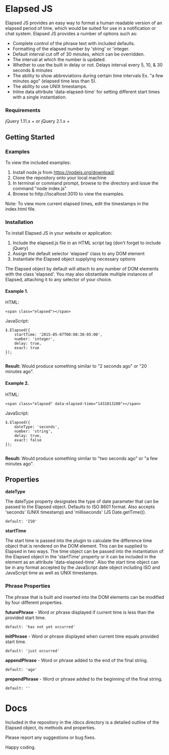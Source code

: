 # Elapsed JS
Elapsed JS provides an easy way to format a human readable version of an elapsed period of time, which would be suited for use in a notification or chat system. Elapsed JS provides a number of options such as: 

* Complete control of the phrase text with included defaults.
* Formatting of the elapsed number by 'string' or 'integer.
* Default interval cut off of 30 minutes, which can be overridden.
* The interval at which the number is updated.
* Whether to use the built in delay or not. Delays interval every 5, 10, & 30 seconds & minutes
* The ability to show abbreviations during certain time intervals Ex. "a few minutes ago" (elapsed time less than 5).
* The ability to use UNIX timestamps.
* Inline data attribute 'data-elapsed-time' for setting different start times with a single instantiation.

### Requirements
jQuery 1.11.x + or jQuery 2.1.x +

## Getting Started

### Examples

To view the included examples:

1. Install node.js from https://nodejs.org/download/
2. Clone the repository onto your local machine
3. In terminal or command prompt, browse to the directory and issue the command "node index.js"
4. Browse to http://localhost:3010 to view the examples. 

Note: To view more current elapsed times, edit the timestamps in the index.html file.

### Installation

To install Elapsed JS in your website or application:

1. Include the elapsed.js file in an HTML script tag (don't forget to include jQuery)
2. Assign the default selector 'elapsed' class to any DOM element
3. Instantiate the Elapsed object supplying necessary options

The Elapsed object by default will attach to any number of DOM elements with the class 'elapsed'. You may also obstantiate multiple instances of Elapsed, attaching it to any selector of your choice.

#### Example 1.

HTML:
```
<span class="elapsed"></span>
```
JavaScript:
```
$.Elapsed({
	startTime: '2015-05-07T00:08:38-05:00',
	number: 'integer',
	delay: true,
	exact: true
});
		
```
**Result:**
Would produce something similar to "2 seconds ago" or "20 minutes ago".

#### Example 2.

HTML:
```
<span class="elapsed" data-elapsed-time="1431013280"></span>
```
JavaScript:
```
$.Elapsed({
	dateType: 'seconds',
	number: 'string',
	delay: true,
	exact: false
});
		
```
**Result:**
Would produce something similar to "two seconds ago" or "a few minutes ago".


## Properties

**dateType**

The dateType property designates the type of date parameter that can be passed to the Elapsed object. Defaults to ISO 8601 format. Also accepts 'seconds' (UNIX timestamp) and 'milliseconds' (JS Date.getTime()).

	default: 'ISO'

**startTime**

The start time is passed into the plugin to calculate the difference time object that is rendered on the DOM element. This can be supplied to Elapsed in two ways.  The time object can be passed into the instantiation of the Elapsed object in the 'startTime' property or it can be included in the element as an attribute 'data-elapsed-time'.
Also the start time object can be in any format accepted by the JavaScript date object including ISO and JavaScript time as well as UNIX timestamps. 


### Phrase Properties

The phrase that is built and inserted into the DOM elements can be modified by four different properties.

**futurePhrase** - Word or phrase displayed if current time is less than the provided start time. 
  
  	default: 'has not yet occurred'

**initPhrase** - Word or phrase displayed when current time equals provided start time.
  
  	default: 'just occurred'

**appendPhrase** - Word or phrase added to the end of the final string.
  
  	default: 'ago'
  
**prependPhrase** - Word or phrase added to the beginning of the final string.
  
  	default: ''
  

# Docs

Included in the repository in the /docs directory is a detailed outline of the Elapsed object, its methods and properties.

Please report any suggestions or bug fixes.

Happy coding. 

